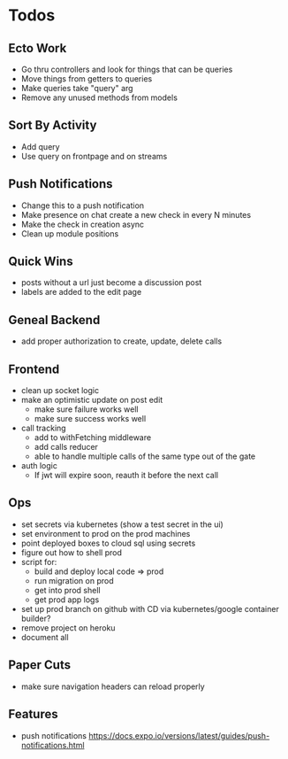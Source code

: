 # Todos

## Ecto Work
- Go thru controllers and look for things that
  can be queries
- Move things from getters to queries
- Make queries take "query" arg
- Remove any unused methods from models

## Sort By Activity
- Add query
- Use query on frontpage
  and on streams

## Push Notifications
- Change this to a push notification
- Make presence on chat create a new check in
  every N minutes
- Make the check in creation async
- Clean up module positions

## Quick Wins
- posts without a url just become a discussion post
- labels are added to the edit page

## Geneal Backend
  - add proper authorization to create, update, delete calls

## Frontend
  - clean up socket logic
  - make an optimistic update on post edit
    - make sure failure works well
    - make sure success works well
  - call tracking
    - add to withFetching middleware
    - add calls reducer
    - able to handle multiple calls of the same type
      out of the gate
  - auth logic
    - If jwt will expire soon, reauth it before the next call

## Ops
- set secrets via kubernetes (show a test secret in the ui)
- set environment to prod on the prod machines
- point deployed boxes to cloud sql using secrets
- figure out how to shell prod
- script for:
  - build and deploy local code => prod
  - run migration on prod
  - get into prod shell
  - get prod app logs
- set up prod branch on github with CD via
  kubernetes/google container builder?
- remove project on heroku
- document all

## Paper Cuts
- make sure navigation headers can
  reload properly

## Features
- push notifications
  https://docs.expo.io/versions/latest/guides/push-notifications.html